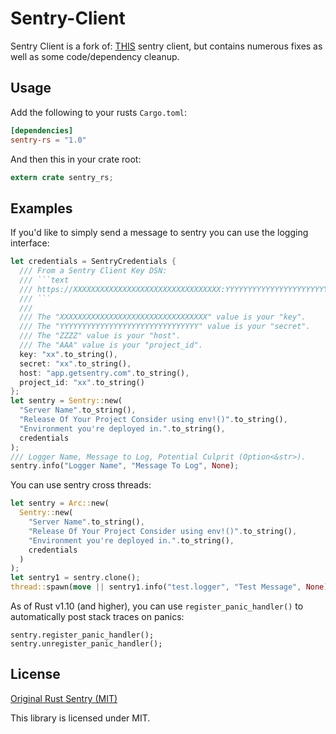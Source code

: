 # Sentry-Client #

Sentry Client is a fork of: [THIS](https://github.com/aagahi/rust-sentry) sentry client,
but contains numerous fixes as well as some code/dependency cleanup.

## Usage ##

Add the following to your rusts `Cargo.toml`:

```toml
[dependencies]
sentry-rs = "1.0"
```

And then this in your crate root:

```rust
extern crate sentry_rs;
```

## Examples ##

If you'd like to simply send a message to sentry you can use the logging interface:
```rust
let credentials = SentryCredentials {
  /// From a Sentry Client Key DSN:
  /// ```text
  /// https://XXXXXXXXXXXXXXXXXXXXXXXXXXXXXXXXX:YYYYYYYYYYYYYYYYYYYYYYYYYYYYYYY@ZZZZ/AAA
  /// ```
  ///
  /// The "XXXXXXXXXXXXXXXXXXXXXXXXXXXXXXXXX" value is your "key".
  /// The "YYYYYYYYYYYYYYYYYYYYYYYYYYYYYYY" value is your "secret".
  /// The "ZZZZ" value is your "host".
  /// The "AAA" value is your "project_id".
  key: "xx".to_string(),
  secret: "xx".to_string(),
  host: "app.getsentry.com".to_string(),
  project_id: "xx".to_string()
};
let sentry = Sentry::new(
  "Server Name".to_string(),
  "Release Of Your Project Consider using env!()".to_string(),
  "Environment you're deployed in.".to_string(),
  credentials
);
/// Logger Name, Message to Log, Potential Culprit (Option<&str>).
sentry.info("Logger Name", "Message To Log", None);
```

You can use sentry cross threads:
```rust
let sentry = Arc::new(
  Sentry::new(
    "Server Name".to_string(),
    "Release Of Your Project Consider using env!()".to_string(),
    "Environment you're deployed in.".to_string(),
    credentials
  )
);
let sentry1 = sentry.clone();
thread::spawn(move || sentry1.info("test.logger", "Test Message", None));
```

As of Rust v1.10 (and higher), you can use `register_panic_handler()` to automatically
post stack traces on panics:

```
sentry.register_panic_handler();
sentry.unregister_panic_handler();
```

## License ##

[Original Rust Sentry (MIT)](https://github.com/aagahi/rust-sentry)

This library is licensed under MIT.
